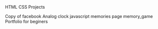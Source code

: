 HTML CSS Projects

Copy of facebook
Analog clock javascript
memories page
memory_game
Portfolio for beginers
